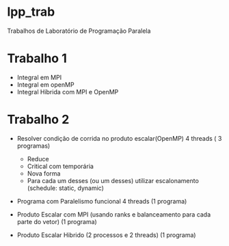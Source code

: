 # lpp_trab

Trabalhos de Laboratório de Programação Paralela

# Trabalho 1
- Integral em MPI
- Integral em openMP
- Integral Híbrida com MPI e OpenMP

# Trabalho 2
- Resolver condição de corrida no produto escalar(OpenMP) 4 threads  ( 3 programas)
    - Reduce
    - Critical com temporária
    - Nova forma
    - Para cada um desses (ou um desses) utilizar escalonamento (schedule: static, dynamic)
    
- Programa com Paralelismo funcional  4 threads (1 programa)
- Produto Escalar com MPI (usando ranks e balanceamento para cada parte do vetor) (1 programa)
- Produto Escalar Hibrido (2 processos e 2 threads) (1 programa)
